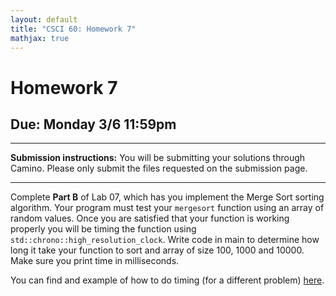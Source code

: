 ```yaml
---
layout: default
title: "CSCI 60: Homework 7"
mathjax: true
---
```


# Homework 7

## Due: Monday 3/6 11:59pm

---

__Submission instructions:__ You will be submitting your solutions through Camino. Please only submit the files requested on the submission page.

---

Complete __Part B__ of Lab 07, which has you implement the Merge Sort sorting
algorithm. Your program must test your `mergesort` function using an array of
random values. Once you are satisfied that your function is working properly
you will be timing the function using `std::chrono::high_resolution_clock`.
Write code in main to determine how long it take your function to sort and
array of size 100, 1000 and 10000. Make sure you print time in milliseconds.

You can find and example of how to do timing (for a different problem)
[here](http://en.cppreference.com/w/cpp/chrono/high_resolution_clock/now).


